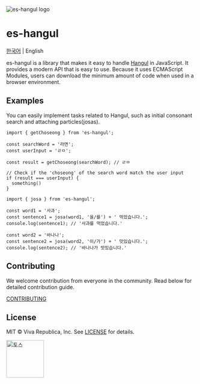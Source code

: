 ![es-hangul logo](https://github.com/toss/es-hangul/assets/69495129/433ddc8c-b32d-4c4c-8b60-5cc9cbe315d3)

# es-hangul

[한국어](https://github.com/toss/es-hangul/blob/main/README.md) | English

es-hangul is a library that makes it easy to handle [Hangul](https://en.wikipedia.org/wiki/Hangul) in JavaScript. It provides a modern API that is easy to use. Because it uses ECMAScript Modules, users can download the minimum amount of code when used in a browser environment.

## Examples

You can easily implement tasks related to Hangul, such as initial consonant search and attaching particles(josas).

```tsx
import { getChoseong } from 'es-hangul';

const searchWord = '라면';
const userInput = 'ㄹㅁ';

const result = getChoseong(searchWord); // ㄹㅁ

// Check if the 'choseong' of the search word match the user input
if (result === userInput) {
  something()
}
```

```tsx
import { josa } from 'es-hangul';

const word1 = '사과';
const sentence1 = josa(word1, '을/를') + ' 먹었습니다.';
console.log(sentence1); // '사과를 먹었습니다.'

const word2 = '바나나';
const sentence2 = josa(word2, '이/가') + ' 맛있습니다.';
console.log(sentence2); // '바나나가 맛있습니다.'
```

## Contributing

We welcome contribution from everyone in the community. Read below for detailed contribution guide.

[CONTRIBUTING](https://github.com/toss/es-hangul/blob/main/.github/CONTRIBUTING.md)

## License

MIT © Viva Republica, Inc. See [LICENSE](https://github.com/toss/es-hangul/blob/main/LICENSE) for details.

<a title="토스" href="https://toss.im">
  <picture>
    <source media="(prefers-color-scheme: dark)" srcset="https://static.toss.im/logos/png/4x/logo-toss-reverse.png">
    <img alt="토스" src="https://static.toss.im/logos/png/4x/logo-toss.png" width="100">
  </picture>
</a>
